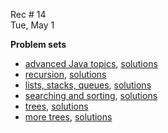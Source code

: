 
<div class="recitation">
<div class="column_date">
<p markdown="block">

Rec # 14 <br>
Tue, May 1

</p>          
</div>

<div class="column_recitation">
<p markdown="block">

__Problem sets__
- [advanced Java topics](problem_sets/problem_set_01.pdf),
 [solutions](problem_sets/problem_set_01_sol.pdf)
- [recursion](problem_sets/problem_set_02.pdf),
[solutions](problem_sets/problem_set_02_sol.pdf)
- [lists, stacks, queues](problem_sets/problem_set_03.pdf),
 [solutions](problem_sets/problem_set_03_sol.pdf)
- [searching and sorting](problem_sets/problem_set_04.pdf),
 [solutions](problem_sets/problem_set_04_sol.pdf)
- [trees](problem_sets/problem_set_05.pdf),
 [solutions](problem_sets/problem_set_05_sol.pdf)
- [more trees](problem_sets/problem_set_07.pdf),
 [solutions](problem_sets/problem_set_07_sol.pdf)
</p>        
</div>

</div>
